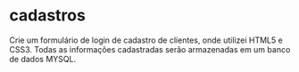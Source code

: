 # cadastros
Crie um formulário de login de cadastro de clientes, onde utilizei HTML5 e CSS3. Todas as informações cadastradas serão armazenadas em um banco de dados MYSQL.
